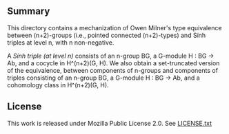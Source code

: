 ## Summary

This directory contains a mechanization of Owen Milner's type equivalence between (n+2)-groups
(i.e., pointed connected (n+2)-types) and Sính triples at level n, with n non-negative.

A *Sính triple (at level n)* consists of an n-group BG, a G-module H : BG -> Ab, and a cocycle in H^(n+2)(G, H).
We also obtain a set-truncated version of the equivalence, between components of n-groups and components of triples
consisting of an n-group BG, a G-module H : BG -> Ab, and a cohomology class in H^(n+2)(G, H).

## License

This work is released under Mozilla Public License 2.0.
See [LICENSE.txt](LICENSE.txt)